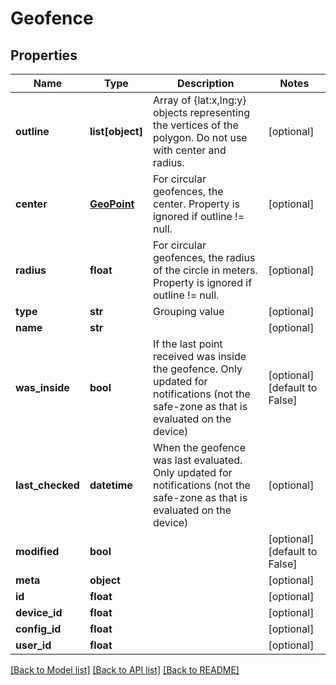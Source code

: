 # Geofence

## Properties
Name | Type | Description | Notes
------------ | ------------- | ------------- | -------------
**outline** | **list[object]** | Array of {lat:x,lng:y} objects representing the vertices of the polygon. Do not use with center and radius. | [optional] 
**center** | [**GeoPoint**](GeoPoint.md) | For circular geofences, the center. Property is ignored if outline !&#x3D; null. | [optional] 
**radius** | **float** | For circular geofences, the radius of the circle in meters. Property is ignored if outline !&#x3D; null. | [optional] 
**type** | **str** | Grouping value | [optional] 
**name** | **str** |  | [optional] 
**was_inside** | **bool** | If the last point received was inside the geofence. Only updated for notifications (not the safe-zone as that is evaluated on the device) | [optional] [default to False]
**last_checked** | **datetime** | When the geofence was last evaluated. Only updated for notifications (not the safe-zone as that is evaluated on the device) | [optional] 
**modified** | **bool** |  | [optional] [default to False]
**meta** | **object** |  | [optional] 
**id** | **float** |  | [optional] 
**device_id** | **float** |  | [optional] 
**config_id** | **float** |  | [optional] 
**user_id** | **float** |  | [optional] 

[[Back to Model list]](../README.md#documentation-for-models) [[Back to API list]](../README.md#documentation-for-api-endpoints) [[Back to README]](../README.md)


